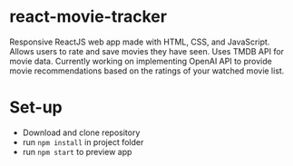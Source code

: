 # react-movie-tracker

Responsive ReactJS web app made with HTML, CSS, and JavaScript. Allows users to rate and save movies they have seen. Uses TMDB API for movie data. Currently working on implementing OpenAI API to provide movie recommendations based on the ratings of your watched movie list.

# Set-up

- Download and clone repository
- run ```npm install``` in project folder
- run ```npm start``` to preview app
